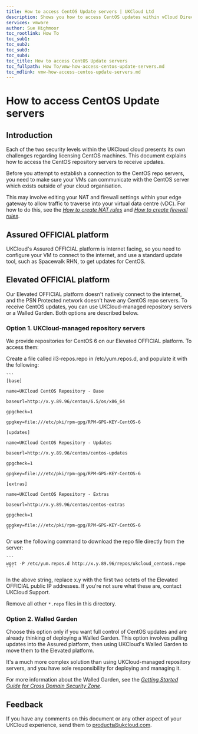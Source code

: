 ```yaml
---
title: How to access CentOS Update servers | UKCloud Ltd
description: Shows you how to access CentOS updates within vCloud Director
services: vmware
author: Sue Highmoor
toc_rootlink: How To
toc_sub1: 
toc_sub2:
toc_sub3:
toc_sub4:
toc_title: How to access CentOS Update servers
toc_fullpath: How To/vmw-how-access-centos-update-servers.md
toc_mdlink: vmw-how-access-centos-update-servers.md
---
```


# How to access CentOS Update servers

## Introduction

Each of the two security levels within the UKCloud cloud presents its own challenges regarding licensing CentOS machines. This document explains how to access the CentOS repository servers to receive updates.

Before you attempt to establish a connection to the CentOS repo servers, you need to make sure your VMs can communicate with the CentOS server which exists outside of your cloud organisation.

This may involve editing your NAT and firewall settings within your edge gateway to allow traffic to traverse into your virtual data centre (vDC). For how to do this, see the [*How to create NAT rules*](vmw-how-create-nat-rules.md) and [*How to create firewall rules*](vmw-how-create-firewall-rules.md).

## Assured OFFICIAL platform

UKCloud's Assured OFFICIAL platform is internet facing, so you need to configure your VM to connect to the internet, and use a standard update tool, such as Spacewalk RHN, to get updates for CentOS.

## Elevated OFFICIAL platform

Our Elevated OFFICIAL platform doesn't natively connect to the internet, and the PSN Protected network doesn't have any CentOS repo servers. To receive CentOS updates, you can use UKCloud-managed repository servers or a Walled Garden. Both options are described below.

### Option 1. UKCloud-managed repository servers

We provide repositories for CentOS 6 on our Elevated OFFICIAL platform. To access them:

Create a file called il3-repos.repo in /etc/yum.repos.d, and populate it with the following:

    ```
    [base]

    name=UKCloud CentOS Repository - Base

    baseurl=http://x.y.89.96/centos/6.5/os/x86_64

    gpgcheck=1

    gpgkey=file:///etc/pki/rpm-gpg/RPM-GPG-KEY-CentOS-6

    [updates]

    name=UKCloud CentOS Repository - Updates

    baseurl=http://x.y.89.96/centos/centos-updates

    gpgcheck=1

    gpgkey=file:///etc/pki/rpm-gpg/RPM-GPG-KEY-CentOS-6

    [extras]

    name=UKCloud CentOS Repository - Extras

    baseurl=http://x.y.89.96/centos/centos-extras

    gpgcheck=1

    gpgkey=file:///etc/pki/rpm-gpg/RPM-GPG-KEY-CentOS-6
    ```

Or use the following command to download the repo file directly from the server:

    ```
    wget -P /etc/yum.repos.d http://x.y.89.96/repos/ukcloud_centos6.repo
    ```

In the above string, replace x.y with the first two octets of the Elevated OFFICIAL public IP addresses. If you're not sure what these are, contact UKCloud Support.

Remove all other `*.repo` files in this directory.

### Option 2. Walled Garden

Choose this option only if you want full control of CentOS updates and are already thinking of deploying a Walled Garden. This option involves pulling updates into the Assured platform, then using UKCloud's Walled Garden to move them to the Elevated platform.

It's a much more complex solution than using UKCloud-managed repository servers, and you have sole responsibility for deploying and managing it.

For more information about the Walled Garden, see the [*Getting Started Guide for Cross Domain Security Zone*](../cdsz/cdsz-gs-walled-garden.md).

## Feedback

If you have any comments on this document or any other aspect of your UKCloud experience, send them to <products@ukcloud.com>.